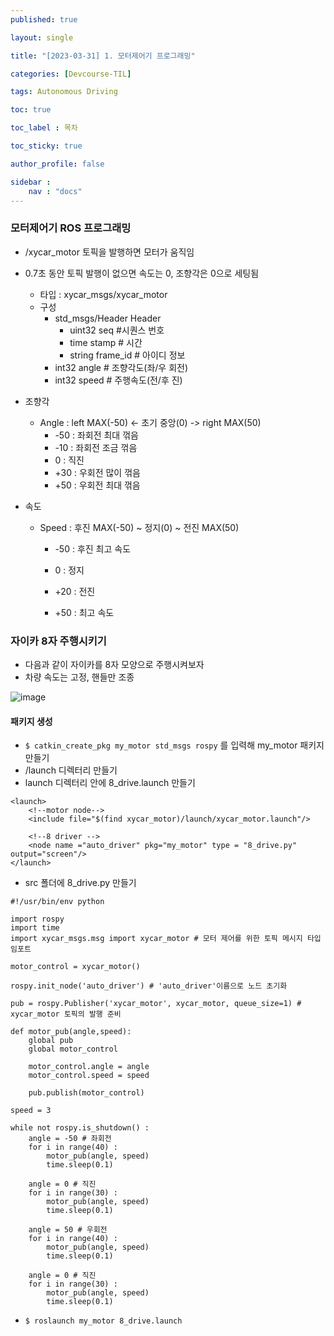 ```yaml
---
published: true

layout: single

title: "[2023-03-31] 1. 모터제어기 프로그래밍"

categories: [Devcourse-TIL]

tags: Autonomous Driving

toc: true

toc_label : 목차

toc_sticky: true

author_profile: false

sidebar :
    nav : "docs"
---
```


### 모터제어기 ROS 프로그래밍

- /xycar_motor 토픽을 발행하면 모터가 움직임
- 0.7초 동안 토픽 발행이 없으면 속도는 0, 조향각은 0으로 세팅됨
  - 타입  : xycar_msgs/xycar_motor
  - 구성
    - std_msgs/Header Header
      - uint32 seq #시퀀스 번호
      - time stamp # 시간
      - string frame_id # 아이디 정보
    - int32 angle # 조향각도(좌/우 회전)
    - int32 speed # 주행속도(전/후 진)

- 조향각

  - Angle : left MAX(-50) <- 초기 중앙(0) -> right MAX(50)
    - -50 : 좌회전 최대 꺾음
    - -10 : 좌회전 조금 꺾음
    - 0 : 직진
    - +30 : 우회전 많이 꺾음
    - +50 : 우회전 최대 꺾음

- 속도

  - Speed : 후진 MAX(-50) ~ 정지(0) ~ 전진 MAX(50)

    - -50 : 후진 최고 속도

    - 0 : 정지

    - +20 : 전진 

    - +50 : 최고 속도

      

### 자이카 8자 주행시키기

- 다음과 같이 자이카를 8자 모양으로 주행시켜보자
- 차량 속도는 고정, 핸들만 조종

![image](https://user-images.githubusercontent.com/116723552/229371323-8385f482-ab00-423c-bdb7-640c3a0f9412.png)

#### 패키지 생성

- `$ catkin_create_pkg my_motor std_msgs rospy` 를 입력해 my_motor 패키지 만들기
- /launch 디렉터리 만들기
- launch 디렉터리 안에 8_drive.launch 만들기

```
<launch>
    <!--motor node-->
    <include file="$(find xycar_motor)/launch/xycar_motor.launch"/>
    
    <!--8 driver -->
    <node name ="auto_driver" pkg="my_motor" type = "8_drive.py" output="screen"/>
</launch>
```



- src 폴더에 8_drive.py 만들기

```
#!/usr/bin/env python

import rospy
import time
import xycar_msgs.msg import xycar_motor # 모터 제어를 위한 토픽 메시지 타입 임포트

motor_control = xycar_motor()

rospy.init_node('auto_driver') # 'auto_driver'이름으로 노드 초기화

pub = rospy.Publisher('xycar_motor', xycar_motor, queue_size=1) # xycar_motor 토픽의 발행 준비

def motor_pub(angle,speed):
	global pub
	global motor_control
	
	motor_control.angle = angle
	motor_control.speed = speed
	
	pub.publish(motor_control)
	
speed = 3

while not rospy.is_shutdown() :
	angle = -50 # 좌회전
	for i in range(40) :
		motor_pub(angle, speed)
		time.sleep(0.1)
		
	angle = 0 # 직진
	for i in range(30) : 
		motor_pub(angle, speed)
		time.sleep(0.1)
		
	angle = 50 # 우회전
	for i in range(40) : 
		motor_pub(angle, speed)
		time.sleep(0.1)
		
	angle = 0 # 직진
	for i in range(30) : 
		motor_pub(angle, speed)
		time.sleep(0.1)
```

- `$ roslaunch my_motor 8_drive.launch`
